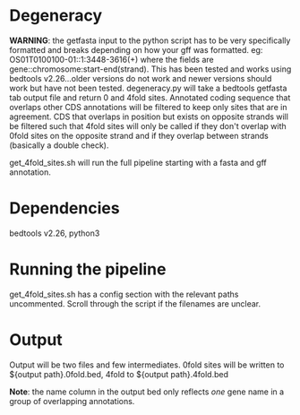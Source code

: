 # Degeneracy
__WARNING__: the getfasta input to the python script has to be very specifically formatted and breaks depending on how your gff was formatted. eg: OS01T0100100-01::1:3448-3616(+) where the fields are gene::chromosome:start-end(strand). This has been tested and works using bedtools v2.26...older versions do not work and newer versions should work but have not been tested.
degeneracy.py will take a bedtools getfasta tab output file and return 0 and 4fold sites.
Annotated coding sequence that overlaps other CDS annotations will be filtered to keep only sites that are in agreement.
CDS that overlaps in position but exists on opposite strands will be filtered such that 4fold sites will only be called if they don't overlap with 0fold sites on the opposite strand and if they overlap between strands (basically a double check).

get_4fold_sites.sh will run the full pipeline starting with a fasta and gff annotation.

# Dependencies
bedtools v2.26, python3

# Running the pipeline

get_4fold_sites.sh has a config section with the relevant paths uncommented.
Scroll through the script if the filenames are unclear.

# Output

Output will be two files and few intermediates.
0fold sites will be written to ${output path}.0fold.bed, 4fold to ${output path}.4fold.bed

**Note**: the name column in the output bed only reflects *one* gene name in a group of overlapping annotations.
